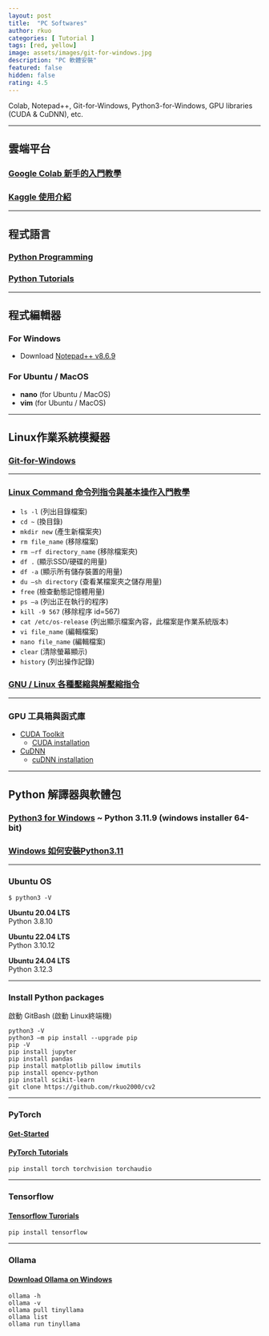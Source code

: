 ```yaml
---
layout: post
title:  "PC Softwares"
author: rkuo
categories: [ Tutorial ]
tags: [red, yellow]
image: assets/images/git-for-windows.jpg
description: "PC 軟體安裝"
featured: false
hidden: false
rating: 4.5
---
```


Colab, Notepad++, Git-for-Windows, Python3-for-Windows, GPU libraries (CUDA & CuDNN), etc.

---
## 雲端平台

### [Google Colab 新手的入門教學](https://tw.alphacamp.co/blog/google-colab)

### [Kaggle 使用介紹](https://rkuo2000.github.io/AI-course/lecture/2023/12/01/Kaggle-Intro.html)

---
## 程式語言

### [Python Programming](https://www.programiz.com/python-programming)

### [Python Tutorials](https://www.w3schools.com/python/python_intro.asp)

---
## 程式編輯器

### For Windows
* Download [Notepad++ v8.6.9](https://notepad-plus-plus.org/downloads/)

### For Ubuntu / MacOS
* **nano** (for Ubuntu / MacOS)
* **vim** (for Ubuntu / MacOS)

---
## Linux作業系統模擬器

### [Git-for-Windows](https://gitforwindows.org/)

---
### [Linux Command 命令列指令與基本操作入門教學](https://blog.techbridge.cc/2017/12/23/linux-commnd-line-tutorial/)
* `ls -l` (列出目錄檔案)<br>
* `cd ~` (換目錄)<br>
* `mkdir new` (產生新檔案夾)<br>
* `rm file_name` (移除檔案)<br>
* `rm –rf directory_name` (移除檔案夾)<br>
* `df .` (顯示SSD/硬碟的用量)<br>
* `df -a` (顯示所有儲存裝置的用量)<br>
* `du –sh directory` (查看某檔案夾之儲存用量)<br>
* `free` (檢查動態記憶體用量)<br>
* `ps –a`   (列出正在執行的程序)<br>
* `kill -9 567`  (移除程序 id=567)<br>
* `cat /etc/os-release` (列出顯示檔案內容，此檔案是作業系統版本)<br>
* `vi file_name` (編輯檔案)<br>
* `nano file_name` (編輯檔案)<br>
* `clear` (清除螢幕顯示)<br>
* `history` (列出操作記錄)<br>

### [GNU / Linux 各種壓縮與解壓縮指令](https://note.drx.tw/2008/04/command.html)

---
### GPU 工具箱與函式庫
* [CUDA Toolkit](https://developer.nvidia.com/cuda-toolkit) 
  - [CUDA installation](https://docs.nvidia.com/cuda/cuda-installation-guide-microsoft-windows/index.html)
* [CuDNN](https://developer.nvidia.com/cudnn)
  - [cuDNN installation](https://docs.nvidia.com/deeplearning/cudnn/install-guide/index.html)

---
## Python 解譯器與軟體包

### [Python3 for Windows](https://www.python.org/downloads/windows/) ~  Python 3.11.9 (windows installer 64-bit)

### [Windows 如何安裝Python3.11](https://ailog.tw/lifelog/2023/01/30/win-python311/#google_vignette)

---
### Ubuntu OS
`$ python3 -V`<br>

**Ubuntu 20.04 LTS**<br>
Python 3.8.10<br>

**Ubuntu 22.04 LTS**<br>
Python 3.10.12<br>

**Ubuntu 24.04 LTS**<br>
Python 3.12.3

---
### Install Python packages 
啟動 GitBash (啟動 Linux終端機)<br>

`python3 -V`<br>
`python3 –m pip install --upgrade pip`<br>
`pip -V`<br>
`pip install jupyter`<br>
`pip install pandas`<br>
`pip install matplotlib pillow imutils`<br>
`pip install opencv-python`<br>
`pip install scikit-learn`<br>
`git clone https://github.com/rkuo2000/cv2`<br>


---
### PyTorch
#### [Get-Started](https://pytorch.org/get-started/locally/)<br>
#### [PyTorch Tutorials](https://pytorch.org/tutorials/)
`pip install torch torchvision torchaudio`<br>

---
### Tensorflow
#### [Tensorflow Turorials](https://www.tensorflow.org/tutorials)
`pip install tensorflow`<br>

---
### Ollama
#### [Download Ollama on Windows](https://ollama.com/download/windows)
```
ollama -h
ollama -v
ollama pull tinyllama
ollama list
ollama run tinyllama
```

<br>
<br>

